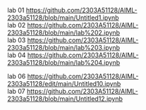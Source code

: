 lab 01 https://github.com/2303A51128/AIML-2303a51128/blob/main/Untitled1.ipynb       
lab 02 https://github.com/2303A51128/AIML-2303a51128/blob/main/lab%202.ipynb       
lab 03 https://github.com/2303A51128/AIML-2303a51128/blob/main/lab%203.ipynb              
lab 04 https://github.com/2303A51128/AIML-2303a51128/blob/main/lab%204.ipynb                

lab 06 https://github.com/2303A51128/AIML-2303a51128/edit/main/Untitled10.ipynb         
lab 07 https://github.com/2303A51128/AIML-2303a51128/blob/main/Untitled12.ipynb              
